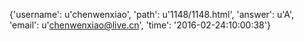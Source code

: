 {'username': u'chenwenxiao', 'path': u'1148/1148.html', 'answer': u'A', 'email': u'chenwenxiao@live.cn', 'time': '2016-02-24:10:00:38'}